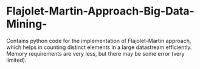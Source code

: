 # Flajolet-Martin-Approach-Big-Data-Mining-
Contains python code for the implementation of Flajolet-Martin approach, which helps in counting distinct elements in a large datastream efficiently. Memory requirements are very less, but there may be some error (very limited).
